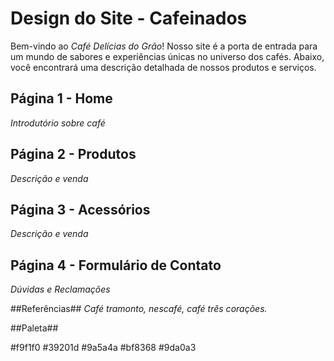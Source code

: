 # Design do Site - Cafeinados
Bem-vindo ao *Café Delícias do Grão*! Nosso site é a porta de entrada para um mundo de sabores e experiências únicas no universo dos cafés. Abaixo, você encontrará uma descrição detalhada de nossos produtos e serviços.
## Página 1 - Home
*Introdutório sobre café* 
## Página 2 - Produtos
*Descrição e venda* 
## Página 3 - Acessórios
*Descrição e venda* 
## Página 4 - Formulário de Contato
*Dúvidas e Reclamações* 

##Referências##
*Café tramonto, nescafé, café três corações.*

##Paleta##

#f9f1f0
#39201d
#9a5a4a
#bf8368
#9da0a3